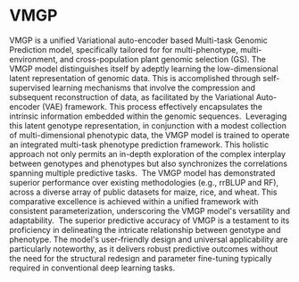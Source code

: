# VMGP
VMGP is a unified Variational auto-encoder based Multi-task Genomic Prediction model, specifically tailored for for multi-phenotype, multi-environment, and cross-population plant genomic selection (GS). The VMGP model distinguishes itself by adeptly learning the low-dimensional latent representation of genomic data. This is accomplished through self-supervised learning mechanisms that involve the compression and subsequent reconstruction of data, as facilitated by the Variational Auto-encoder (VAE) framework. This process effectively encapsulates the intrinsic information embedded within the genomic sequences.
﻿
Leveraging this latent genotype representation, in conjunction with a modest collection of multi-dimensional phenotypic data, the VMGP model is trained to operate an integrated multi-task phenotype prediction framework. This holistic approach not only permits an in-depth exploration of the complex interplay between genotypes and phenotypes but also synchronizes the correlations spanning multiple predictive tasks. 
﻿
The VMGP model has demonstrated superior performance over existing methodologies (e.g., rrBLUP and RF), across a diverse array of public datasets for maize, rice, and wheat. This comparative excellence is achieved within a unified framework with consistent parameterization, underscoring the VMGP model's versatility and adaptability.
﻿
The superior predictive accuracy of VMGP is a testament to its proficiency in delineating the intricate relationship between genotype and phenotype. The model's user-friendly design and universal applicability are particularly noteworthy, as it delivers robust predictive outcomes without the need for the structural redesign and parameter fine-tuning typically required in conventional deep learning tasks.
